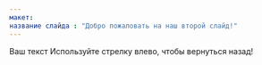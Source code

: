 ```yaml
---
макет: 
название слайда : "Добро пожаловать на наш второй слайд!"
---
```

Ваш текст 
Используйте стрелку влево, чтобы вернуться назад!
